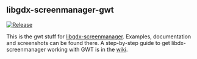 ## libgdx-screenmanager-gwt

[![Release](https://jitpack.io/v/crykn/libgdx-screenmanager-gwt.svg)](https://jitpack.io/#crykn/libgdx-screenmanager-gwt)

This is the gwt stuff for [libgdx-screenmanager](https://github.com/crykn/libgdx-screenmanager). Examples, documentation and screenshots can be found there. A step-by-step guide to get libdx-screenmanager working with GWT is in the [wiki](https://github.com/crykn/libgdx-screenmanager/wiki/How-to-get-it-working-with-GWT). 